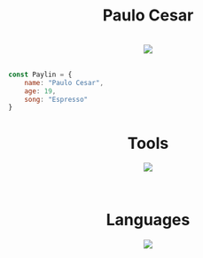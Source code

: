 <h1 align="center">Paulo Cesar</h1>

<br>

<div align="center">
    <img src="https://rollingstone.com.br/media/uploads/phoebe_waller_-_fleabag.jpg">
</div>


<br>

~~~javascript
const Paylin = {
    name: "Paulo Cesar",
    age: 19,
    song: "Espresso"
}
~~~

<h1 align="center">Tools</h1>

<p align="center">
    <a href="https://skillicons.dev">
        <img src="https://skillicons.dev/icons?i=git,github,vscode,vite,figma,discord,netlify" />
    </a>
</p>

<br>

<h1 align="center">Languages</h1>
<p align="center">
    <a href="https://skillicons.dev">
        <img src="https://skillicons.dev/icons?i=html,css,js,sass,bootstrap" />
    </a>
</p>

<br>
